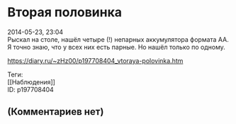 Вторая половинка
================

  
2014-05-23, 23:04  
 Рыскал на столе, нашёл четыре (!) непарных аккумулятора формата AA. Я точно знаю, что у всех них есть парные. Но нашёл только по одному.   
  
<https://diary.ru/~zHz00/p197708404_vtoraya-polovinka.htm>  
  
Теги:  
[[Наблюдения]]  
ID: p197708404  


(Комментариев нет)
------------------